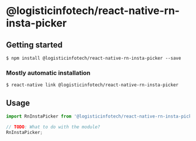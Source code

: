 # @logisticinfotech/react-native-rn-insta-picker

## Getting started

`$ npm install @logisticinfotech/react-native-rn-insta-picker --save`

### Mostly automatic installation

`$ react-native link @logisticinfotech/react-native-rn-insta-picker`

## Usage
```javascript
import RnInstaPicker from '@logisticinfotech/react-native-rn-insta-picker';

// TODO: What to do with the module?
RnInstaPicker;
```
